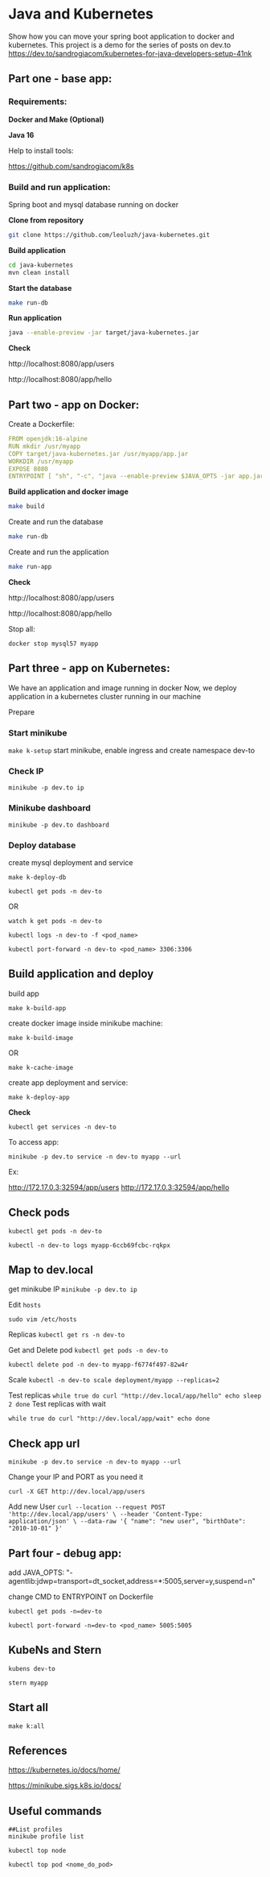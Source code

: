 # Java and Kubernetes

Show how you can move your spring boot application to docker and kubernetes.
This project is a demo for the series of posts on dev.to
https://dev.to/sandrogiacom/kubernetes-for-java-developers-setup-41nk

## Part one - base app:

### Requirements:

**Docker and Make (Optional)**

**Java 16**

Help to install tools:

https://github.com/sandrogiacom/k8s

### Build and run application:

Spring boot and mysql database running on docker

**Clone from repository**
```bash
git clone https://github.com/leoluzh/java-kubernetes.git
```

**Build application**
```bash
cd java-kubernetes
mvn clean install
```

**Start the database**
```bash
make run-db
```

**Run application**
```bash
java --enable-preview -jar target/java-kubernetes.jar
```

**Check**

http://localhost:8080/app/users

http://localhost:8080/app/hello

## Part two - app on Docker:

Create a Dockerfile:

```yaml
FROM openjdk:16-alpine
RUN mkdir /usr/myapp
COPY target/java-kubernetes.jar /usr/myapp/app.jar
WORKDIR /usr/myapp
EXPOSE 8080
ENTRYPOINT [ "sh", "-c", "java --enable-preview $JAVA_OPTS -jar app.jar" ]
```

**Build application and docker image**

```bash
make build
```

Create and run the database
```bash
make run-db
```

Create and run the application
```bash
make run-app
```

**Check**

http://localhost:8080/app/users

http://localhost:8080/app/hello

Stop all:

`
docker stop mysql57 myapp
`

## Part three - app on Kubernetes:

We have an application and image running in docker
Now, we deploy application in a kubernetes cluster running in our machine

Prepare

### Start minikube
`
make k-setup
`
 start minikube, enable ingress and create namespace dev-to

### Check IP

`
minikube -p dev.to ip
`

### Minikube dashboard

`
minikube -p dev.to dashboard
`

### Deploy database

create mysql deployment and service

`
make k-deploy-db
`

`
kubectl get pods -n dev-to
`

OR

`
watch k get pods -n dev-to
`


`
kubectl logs -n dev-to -f <pod_name>
`

`
kubectl port-forward -n dev-to <pod_name> 3306:3306
`

## Build application and deploy

build app

`
make k-build-app
` 

create docker image inside minikube machine:

`
make k-build-image
`

OR

`
make k-cache-image
`  

create app deployment and service:

`
make k-deploy-app
` 

**Check**

`
kubectl get services -n dev-to
`

To access app:

`
minikube -p dev.to service -n dev-to myapp --url
`

Ex:

http://172.17.0.3:32594/app/users
http://172.17.0.3:32594/app/hello

## Check pods

`
kubectl get pods -n dev-to
`

`
kubectl -n dev-to logs myapp-6ccb69fcbc-rqkpx
`

## Map to dev.local

get minikube IP
`
minikube -p dev.to ip
` 

Edit `hosts` 

`
sudo vim /etc/hosts
`

Replicas
`
kubectl get rs -n dev-to
`

Get and Delete pod
`
kubectl get pods -n dev-to
`

`
kubectl delete pod -n dev-to myapp-f6774f497-82w4r
`

Scale
`
kubectl -n dev-to scale deployment/myapp --replicas=2
`

Test replicas
`
while true
do curl "http://dev.local/app/hello"
echo
sleep 2
done
`
Test replicas with wait

`
while true
do curl "http://dev.local/app/wait"
echo
done
`

## Check app url
`minikube -p dev.to service -n dev-to myapp --url`

Change your IP and PORT as you need it

`
curl -X GET http://dev.local/app/users
`

Add new User
`
curl --location --request POST 'http://dev.local/app/users' \
--header 'Content-Type: application/json' \
--data-raw '{
    "name": "new user",
    "birthDate": "2010-10-01"
}'
`

## Part four - debug app:

add   JAVA_OPTS: "-agentlib:jdwp=transport=dt_socket,address=*:5005,server=y,suspend=n"
 
change CMD to ENTRYPOINT on Dockerfile

`
kubectl get pods -n=dev-to
`

`
kubectl port-forward -n=dev-to <pod_name> 5005:5005
`

## KubeNs and Stern

`
kubens dev-to
`

`
stern myapp
` 

## Start all

`make k:all`


## References

https://kubernetes.io/docs/home/

https://minikube.sigs.k8s.io/docs/

## Useful commands

```
##List profiles
minikube profile list

kubectl top node

kubectl top pod <nome_do_pod>
```
